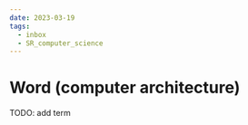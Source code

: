 ```yaml
---
date: 2023-03-19
tags:
  - inbox
  - SR_computer_science
---
```


# Word (computer architecture)

TODO: add term
